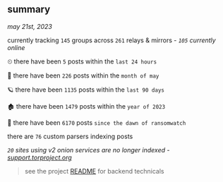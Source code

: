 
## summary
_may 21st, 2023_

currently tracking `145` groups across `261` relays & mirrors - _`105` currently online_

⏲ there have been `5` posts within the `last 24 hours`

🦈 there have been `226` posts within the `month of may`

🪐 there have been `1135` posts within the `last 90 days`

🏚 there have been `1479` posts within the `year of 2023`

🦕 there have been `6170` posts `since the dawn of ransomwatch`

there are `76` custom parsers indexing posts

_`20` sites using v2 onion services are no longer indexed - [support.torproject.org](https://support.torproject.org/onionservices/v2-deprecation/)_

> see the project [README](https://github.com/joshhighet/ransomwatch#ransomwatch--) for backend technicals
